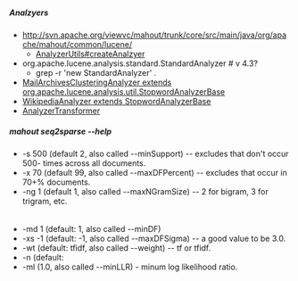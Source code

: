 ##### Analzyers

* http://svn.apache.org/viewvc/mahout/trunk/core/src/main/java/org/apache/mahout/common/lucene/
  * [AnalyzerUtils#createAnalzyer](http://svn.apache.org/viewvc/mahout/trunk/core/src/main/java/org/apache/mahout/common/lucene/AnalyzerUtils.java?view=markup)
* org.apache.lucene.analysis.standard.StandardAnalyzer # v 4.3?
  * grep -r 'new StandardAnalyzer' .
* [MailArchivesClusteringAnalyzer extends org.apache.lucene.analysis.util.StopwordAnalyzerBase](http://svn.apache.org/viewvc/mahout/trunk/integration/src/main/java/org/apache/mahout/text/MailArchivesClusteringAnalyzer.java?view=markup)
* [WikipediaAnalyzer extends StopwordAnalyzerBase](http://svn.apache.org/viewvc/mahout/trunk/integration/src/main/java/org/apache/mahout/text/wikipedia/WikipediaAnalyzer.java?view=markup)
* [AnalyzerTransformer](http://svn.apache.org/viewvc/mahout/trunk/integration/src/main/java/org/apache/mahout/utils/regex/AnalyzerTransformer.java?view=markup)

##### mahout seq2sparse --help

* -s 500 (default 2, also called --minSupport) -- excludes that don't occur 500- times across all documents.
* -x 70 (default 99, also called --maxDFPercent) -- excludes that occur in 70+% documents.
* -ng 1 (default 1, also called --maxNGramSize) -- 2 for bigram, 3 for trigram, etc.

######

* -md 1 (default: 1, also called --minDF)
* -xs -1 (default: -1, also called --maxDFSigma) -- a good value to be 3.0.
* -wt (default: tfidf, also called --weight) -- tf or tfidf.
* -n (default: 
* -ml (1.0, also called --minLLR) - minum log likelihood ratio.
